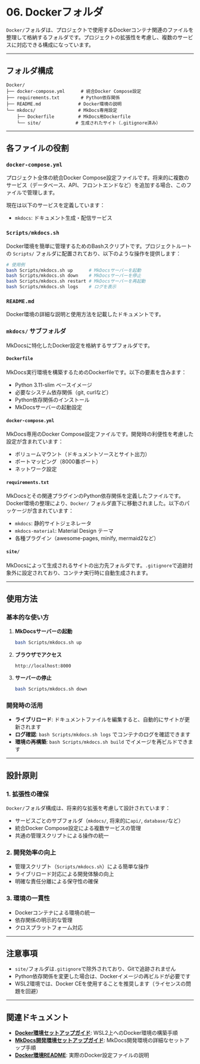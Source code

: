 # 06. Dockerフォルダ

`Docker/`フォルダは、プロジェクトで使用するDockerコンテナ関連のファイルを整理して格納するフォルダです。プロジェクトの拡張性を考慮し、複数のサービスに対応できる構成になっています。

---

## フォルダ構成

```text
Docker/
├── docker-compose.yml      # 統合Docker Compose設定
├── requirements.txt        # Python依存関係
├── README.md              # Docker環境の説明
└── mkdocs/                # MkDocs専用設定
    ├── Dockerfile         # MkDocs用Dockerfile
    └── site/             # 生成されたサイト（.gitignore済み）
```

---

## 各ファイルの役割

### `docker-compose.yml`

プロジェクト全体の統合Docker Compose設定ファイルです。将来的に複数のサービス（データベース、API、フロントエンドなど）を追加する場合、このファイルで管理します。

現在は以下のサービスを定義しています：

- `mkdocs`: ドキュメント生成・配信サービス

### `Scripts/mkdocs.sh`

Docker環境を簡単に管理するためのBashスクリプトです。プロジェクトルートの `Scripts/` フォルダに配置されており、以下のような操作を提供します：

```bash
# 使用例
bash Scripts/mkdocs.sh up      # MkDocsサーバーを起動
bash Scripts/mkdocs.sh down    # MkDocsサーバーを停止
bash Scripts/mkdocs.sh restart # MkDocsサーバーを再起動
bash Scripts/mkdocs.sh logs    # ログを表示
```

### `README.md`

Docker環境の詳細な説明と使用方法を記載したドキュメントです。

### `mkdocs/` サブフォルダ

MkDocsに特化したDocker設定を格納するサブフォルダです。

#### `Dockerfile`

MkDocs実行環境を構築するためのDockerfileです。以下の要素を含みます：

- Python 3.11-slim ベースイメージ
- 必要なシステム依存関係（git, curlなど）
- Python依存関係のインストール
- MkDocsサーバーの起動設定

#### `docker-compose.yml`

MkDocs専用のDocker Compose設定ファイルです。開発時の利便性を考慮した設定が含まれています：

- ボリュームマウント（ドキュメントソースとサイト出力）
- ポートマッピング（8000番ポート）
- ネットワーク設定

#### `requirements.txt`

MkDocsとその関連プラグインのPython依存関係を定義したファイルです。Docker環境の整理により、`Docker/` フォルダ直下に移動されました。以下のパッケージが含まれています：

- `mkdocs`: 静的サイトジェネレータ
- `mkdocs-material`: Material Design テーマ
- 各種プラグイン（awesome-pages, minify, mermaid2など）

#### `site/`

MkDocsによって生成されるサイトの出力先フォルダです。`.gitignore`で追跡対象外に設定されており、コンテナ実行時に自動生成されます。

---

## 使用方法

### 基本的な使い方

1. **MkDocsサーバーの起動**

   ```bash
   bash Scripts/mkdocs.sh up
   ```

2. **ブラウザでアクセス**

   ```text
   http://localhost:8000
   ```

3. **サーバーの停止**

   ```bash
   bash Scripts/mkdocs.sh down
   ```

### 開発時の活用

- **ライブリロード**: ドキュメントファイルを編集すると、自動的にサイトが更新されます
- **ログ確認**: `bash Scripts/mkdocs.sh logs` でコンテナのログを確認できます
- **環境の再構築**: `bash Scripts/mkdocs.sh build` でイメージを再ビルドできます

---

## 設計原則

### 1. 拡張性の確保

`Docker/`フォルダ構成は、将来的な拡張を考慮して設計されています：

- サービスごとのサブフォルダ（`mkdocs/`, 将来的に`api/`, `database/`など）
- 統合Docker Compose設定による複数サービスの管理
- 共通の管理スクリプトによる操作の統一

### 2. 開発効率の向上

- 管理スクリプト（`Scripts/mkdocs.sh`）による簡単な操作
- ライブリロード対応による開発体験の向上
- 明確な責任分離による保守性の確保

### 3. 環境の一貫性

- Dockerコンテナによる環境の統一
- 依存関係の明示的な管理
- クロスプラットフォーム対応

---

## 注意事項

- `site/`フォルダは`.gitignore`で除外されており、Gitで追跡されません
- Python依存関係を変更した場合は、Dockerイメージの再ビルドが必要です
- WSL2環境では、Docker CEを使用することを推奨します（ライセンスの問題を回避）

---

## 関連ドキュメント

- **[Docker環境セットアップガイド](../01_セットアップガイド/08_Docker環境セットアップ.md)**: WSL2上へのDocker環境の構築手順
- **[MkDocs開発環境セットアップガイド](../01_セットアップガイド/09_MkDocs開発環境セットアップ.md)**: MkDocs開発環境の詳細なセットアップ手順
- **[Docker環境README](../../../Docker/README.md)**: 実際のDocker設定ファイルの説明
